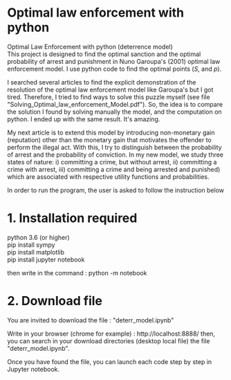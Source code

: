 # Optimal law enforcement with python
Optimal Law Enforcement with python (deterrence model)\
This project is designed to find the optimal sanction and the optimal probability of arrest and punishment in Nuno Garoupa's (2001) optimal law enforcement model. I use python code to find the optimal points ($S$, and $p$).

I searched several articles to find the explicit demonstration of the resolution of the optimal law enforcement model like Garoupa's but I got tired. Therefore, I tried to find ways to solve this puzzle myself (see file "Solving_Optimal_law_enforcement_Model.pdf").  So, the idea is to compare the solution I found by solving manually the model, and the computation on python. I ended up with the same result. It's amazing.

My next article is to extend this model by introducing non-monetary gain (reputation) other than the monetary gain that motivates the offender to perform the illegal act. With this, I try to distinguish between the probability of arrest and the probability of conviction. In my new model, we study three states of nature: i) committing a crime, but without arrest, ii) committing a crime with arrest, iii) committing a crime and being arrested and punished) which are associated with respective utility functions and probabilities.

In order to run the program, the user is asked to follow the instruction below
# 1. Installation required
python 3.6 (or higher)\
pip install sympy\
pip install matplotlib\
pip install jupyter notebook

then write in the command :
python -m notebook

# 2. Download file

You are invited to download the file : "deterr_model.ipynb" 

Write in your browser (chrome for example) : http://localhost:8888/
then, you can search in your download directories (desktop local file) the file "deterr_model.ipynb".

Once you have found the file, you can launch each code step by step in Jupyter notebook.
